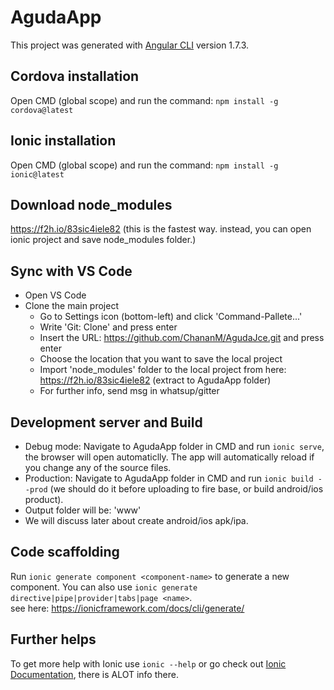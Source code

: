 # AgudaApp

This project was generated with [Angular CLI](https://github.com/angular/angular-cli) version 1.7.3.

## Cordova installation
Open CMD (global scope) and run the command: `npm install -g cordova@latest`

## Ionic installation
Open CMD (global scope) and run the command: `npm install -g ionic@latest`

## Download node_modules
https://f2h.io/83sic4iele82<id>
(this is the fastest way. instead, you can open ionic project and save node_modules folder.)

## Sync with VS Code

- Open VS Code
- Clone the main project
    - Go to Settings icon (bottom-left) and click 'Command-Pallete...'
    - Write 'Git: Clone' and press enter
    - Insert the URL: https://github.com/ChananM/AgudaJce.git and press enter
    - Choose the location that you want to save the local project
    - Import 'node_modules' folder to the local project from here: https://f2h.io/83sic4iele82 (extract to AgudaApp folder)
    - For further info, send msg in whatsup/gitter

## Development server and Build

- Debug mode: Navigate to AgudaApp folder in CMD and run `ionic serve`, the browser will open automaticlly. The app will automatically reload if you change any of the source files.
- Production: Navigate to AgudaApp folder in CMD and run `ionic build --prod` (we should do it before uploading to fire base, or build android/ios product).
- Output folder will be: 'www'
- We will discuss later about create android/ios apk/ipa.

## Code scaffolding

Run `ionic generate component <component-name>` to generate a new component. You can also use `ionic generate directive|pipe|provider|tabs|page <name>`.<br>
see here: https://ionicframework.com/docs/cli/generate/

## Further helps

To get more help with Ionic use `ionic --help` or go check out [Ionic Documentation](https://ionicframework.com/docs/), there is ALOT info there.
